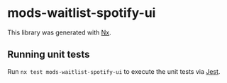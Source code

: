 # mods-waitlist-spotify-ui

This library was generated with [Nx](https://nx.dev).

## Running unit tests

Run `nx test mods-waitlist-spotify-ui` to execute the unit tests via [Jest](https://jestjs.io).
